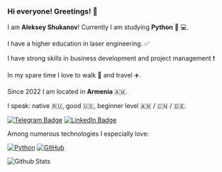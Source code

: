 ### Hi everyone! Greetings! 👋


I am **Aleksey Shukanov**! Currently I am  studying **Python** :snake: 💻.

I have a higher education in laser engineering. :white_check_mark:

I have strong skills in business development and project management :heavy_exclamation_mark:

In my spare time I love to walk :walking: and travel :airplane:.

Since 2022 I am located in **Armenia** 🇦🇲.

I speak: native :ru:, good :us:, beginner level 🇦🇲 / :cn: / 🇩🇪.

[![Telegram Badge](https://img.shields.io/badge/-AlexisLuck-darkblue?style=flat-oval&logo=Telegram&logoColor=white&link=https://www.t.me/alexix_luck)](https://t.me/alexis_luck)
[![LinkedIn Badge](https://img.shields.io/badge/-Aleksey-blue?style=flat-oval&logo=LinkedIn&logoColor=white&link=https://www.linkedin.com/in/aleksey-shukanov-018a67131/)](https://www.linkedin.com/in/aleksey-shukanov-018a67131/)

Among numerous technologies I especially love:

[![Python](https://img.shields.io/badge/-Python-black?style=flat-square&logo=Python&link=https://www.python.org/)](https://www.python.org/)
[![GitHub](https://img.shields.io/badge/-GitHub-181717?style=flat-square&logo=github&link=https://www.github.com)](https://www.github.com)

![Github Stats](https://github-readme-stats.vercel.app/api?username=AlexisLuck&count_private=true&show_icons=true&include_all_commits=true)




<!--
**AlexisLuck/AlexisLuck** is a ✨ _special_ ✨ repository because its `README.md` (this file) appears on your GitHub profile.

Here are some ideas to get you started:

- 🔭 I’m currently working on ...
- 🌱 I’m currently learning ...
- 👯 I’m looking to collaborate on ...
- 🤔 I’m looking for help with ...
- 💬 Ask me about ...
- 📫 How to reach me: ...
- 😄 Pronouns: ...
- ⚡ Fun fact: ...
-->
